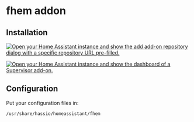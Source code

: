 # fhem addon

## Installation

<a href="https://my.home-assistant.io/redirect/supervisor_add_addon_repository/?repository_url=https%3A%2F%2Fgithub.com%2Fsejnub%2Faddon-fhem" target="_blank"><img src="https://my.home-assistant.io/badges/supervisor_add_addon_repository.svg" alt="Open your Home Assistant instance and show the add add-on repository dialog with a specific repository URL pre-filled."></a>

<a href="https://my.home-assistant.io/redirect/supervisor_addon/?addon=a0322851_fhem" target="_blank"><img src="https://my.home-assistant.io/badges/supervisor_addon.svg" alt="Open your Home Assistant instance and show the dashboard of a Supervisor add-on."></a>

## Configuration

Put your configuration files in:

```sh
/usr/share/hassio/homeassistant/fhem
```
